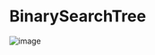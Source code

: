 # BinarySearchTree
![image](https://user-images.githubusercontent.com/37750540/146555341-4eaa76e9-5434-4f4e-9b76-ee9effcd986e.png)
